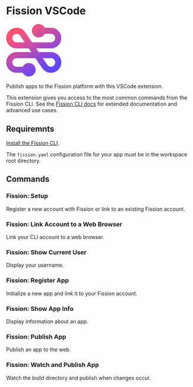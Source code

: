 # Fission VSCode

<img src="assets/logo.png" alt="drawing" width="150"/>

Publish apps to the Fission platform with this VSCode extension.

This extension gives you access to the most common commands from the Fission CLI. See the [Fission CLI docs](https://guide.fission.codes/developers/cli) for extended documentation and advanced use cases.

## Requiremnts

[Install the Fission CLI](https://guide.fission.codes/developers/installation).

The `fission.yaml` configuration file for your app must be in the workspace root directory.

## Commands

### Fission: Setup

Register a new account with Fission or link to an existing Fission account.

### Fission: Link Account to a Web Browser

Link your CLI account to a web browser.

### Fission: Show Current User

Display your username.

### Fission: Register App

Initialize a new app and link it to your Fission account.

### Fission: Show App Info

Display information about an app.

### Fission: Publish App

Publish an app to the web.

### Fission: Watch and Publish App

Watch the build directory and publish when changes occur.
